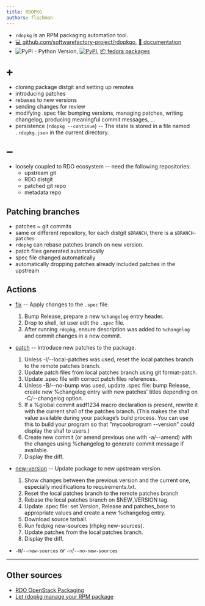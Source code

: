 ```yaml
---
title: RDOPKG
authors: flachman
---
```


- `rdopkg` is an RPM packaging automation tool.
- [ :computer: github.com/softwarefactory-project/rdopkgo](https://github.com/softwarefactory-project/rdopkg), [ :scroll: documentation](https://github.com/softwarefactory-project/rdopkg/blob/master/doc/rdopkg.1.adoc)
- ![PyPI - Python Version](https://img.shields.io/pypi/pyversions/rdopkg.svg), [![PyPI](https://img.shields.io/pypi/v/rdopkg.svg)](https://pypi.org/project/rdopkg/), [ :package: fedora packages](https://src.fedoraproject.org/rpms/rdopkg)

## :heavy_plus_sign:

- cloning package distgit and setting up remotes
- introducing patches
- rebases to new versions
- sending changes for review
- modifying .spec file: bumping versions, managing patches, writing changelog, producing meaningful commit messages, …
- persistence (`rdopkg --continue`) -- The state is stored in a file named `.rdopkg.json` in the current directory.

## :heavy_minus_sign:

- loosely coupled to RDO ecosystem -- need the following repositories:
  - upstream git
  - RDO distgit
  - patched git repo
  - metadata repo

## Patching branches

- patches ~ git commits
- same or different repository, for each distgit `$BRANCH`, there is a `$BRANCH-patches`
- `rdopkg` can rebase patches branch on new version.
- patch files generated automatically
- spec file changed automatically
- automatically dropping patches already included patches in the upstream

## Actions

- [fix](https://github.com/softwarefactory-project/rdopkg/blob/master/doc/rdopkg.1.adoc#action-fix) -- Apply changes to the `.spec` file.

  1. Bump Release, prepare a new `%changelog` entry header.
  2. Drop to shell, let user edit the `.spec` file.
  3. After running `rdopkg`, ensure description was added to `%changelog` and commit changes in a new commit.

- [patch](https://github.com/softwarefactory-project/rdopkg/blob/master/doc/rdopkg.1.adoc#action-patch) -- Introduce new patches to the package.

  1. Unless -l/--local-patches was used, reset the local patches branch to the remote patches branch.
  2. Update patch files from local patches branch using git format-patch.
  3. Update .spec file with correct patch files references.
  4. Unless -B/--no-bump was used, update .spec file: bump Release, create new %changelog entry with new patches' titles depending on -C/--changelog option.
  5. If a %global commit asdf1234 macro declaration is present, rewrite it with the current sha1 of the patches branch. (This makes the sha1 value available during your package’s build process. You can use this to build your program so that "mycoolprogram --version" could display the sha1 to users.)
  6. Create new commit (or amend previous one with -a/--amend) with the changes using %changelog to generate commit message if available.
  7. Display the diff.

- [new-version](https://github.com/softwarefactory-project/rdopkg/blob/master/doc/rdopkg.1.adoc#action-new-version) -- Update package to new upstream version.

  1. Show changes between the previous version and the current one, especially modifications to requirements.txt.
  2. Reset the local patches branch to the remote patches branch
  3. Rebase the local patches branch on \$NEW_VERSION tag.
  4. Update .spec file: set Version, Release and patches_base to appropriate values and create a new %changelog entry.
  5. Download source tarball.
  6. Run fedpkg new-sources (rhpkg new-sources).
  7. Update patches from the local patches branch.
  8. Display the diff.

- `-N`/`--new-sources` or `-n`/`--no-new-sources`

---

## Other sources

- [RDO OpenStack Packaging](https://www.rdoproject.org/documentation/intro-packaging/)
- [Let rdopkg manage your RPM package](https://blogs.rdoproject.org/2017/03/let-rdopkg-manage-your-RPM-package/)

